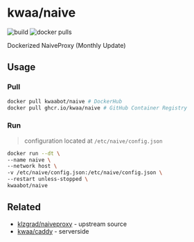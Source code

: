 # kwaa/naive

![build](https://github.com/kwaa/naive/actions/workflows/main.yml/badge.svg)
![docker pulls](https://img.shields.io/docker/pulls/kwaabot/naive.svg)

Dockerized NaiveProxy (Monthly Update)

## Usage

### Pull

```bash
docker pull kwaabot/naive # DockerHub
docker pull ghcr.io/kwaa/naive # GitHub Container Registry
```

### Run

> configuration located at `/etc/naive/config.json`

```bash
docker run --dt \
--name naive \
--network host \
-v /etc/naive/config.json:/etc/naive/config.json \
--restart unless-stopped \
kwaabot/naive
```

## Related

- [klzgrad/naiveproxy](https://github.com/klzgrad/naiveproxy) - upstream source
- [kwaa/caddy](https://github.com/kwaa/caddy) - serverside
